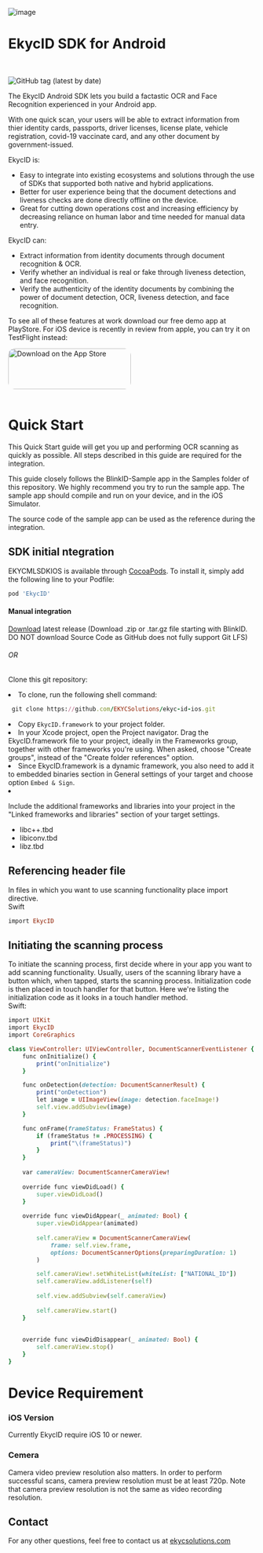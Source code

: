 
![image](https://user-images.githubusercontent.com/81238558/175767662-be4dc9ba-a6bd-459d-aaa3-f8ad0c96aa37.png)

<h1>EkycID SDK for Android</h1><br>

![GitHub tag (latest by date)](https://img.shields.io/github/v/tag/EKYCSolutions/ekyc-id-android)


The EkycID Android SDK lets you build a factastic OCR and Face Recognition experienced in your Android app.

With one quick scan, your users will be able to extract information from thier identity cards, passports, driver licenses, license plate, vehicle registration, covid-19 vaccinate card, and any other document by government-issued.


EkycID is:
* Easy to integrate into existing ecosystems and solutions through the use of SDKs that supported both native and hybrid applications.
* Better for user experience being that the document detections and liveness checks are done directly offline on the device.
* Great for cutting down operations cost and increasing efficiency by decreasing reliance on human labor and time needed for manual data entry. 


EkycID can:
* Extract information from identity documents through document recognition & OCR.
* Verify whether an individual is real or fake through liveness detection, and face recognition. 
* Verify the authenticity of the identity documents by combining the power of document detection, OCR, liveness detection, and face recognition. 


To see all of these features at work download our free demo app at PlayStore. For iOS device is recently in review from apple, you can try it on TestFlight instead:

<a href="https://apps.apple.com/us/app/testflight/id899247664?itsct=apps_box_badge&amp;itscg=30200" style="display: inline-block; overflow: hidden; border-radius: 13px; width: 250px; height: 83px;"><img src="https://tools.applemediaservices.com/api/badges/download-on-the-app-store/black/en-us?size=250x83&amp;releaseDate=1406073600&h=56f9327554e3f4a3efa25cd1a21dcc2f" alt="Download on the App Store" style="border-radius: 13px; width: 250px; height: 83px;"></a>
<br></br>

<h1>Quick Start</h1>
This Quick Start guide will get you up and performing OCR scanning as quickly as possible. All steps described in this guide are required for the integration.

This guide closely follows the BlinkID-Sample app in the Samples folder of this repository. We highly recommend you try to run the sample app. The sample app should compile and run on your device, and in the iOS Simulator.

The source code of the sample app can be used as the reference during the integration.

<h2>SDK initial ntegration</h2>

EKYCMLSDKIOS is available through [CocoaPods](https://cocoapods.org). To install
it, simply add the following line to your Podfile:

```ruby
pod 'EkycID'
```

<h4>Manual integration</h4>
<p><a href="https://github.com/EKYCSolutions/ekyc-id-ios">Download</a> latest release (Download .zip or .tar.gz file starting with BlinkID. DO NOT download Source Code as GitHub does not fully support Git LFS)</p>
<h6>OR</h6>
<p>Clone this git repository:</p>
<li>To clone, run the following shell command:

 ```ruby
  git clone https://github.com/EKYCSolutions/ekyc-id-ios.git
 ```
 
</li>
<li>Copy <code>EkycID.framework</code> to your project folder.</li>
<li>In your Xcode project, open the Project navigator. Drag the EkycID.framework file to your project, ideally in the Frameworks group, together with other frameworks you're using. When asked, choose "Create groups", instead of the "Create folder references" option.</li>
<li>Since EkycID.framework is a dynamic framework, you also need to add it to embedded binaries section in General settings of your target and choose option <code>Embed & Sign</code>.</li>
<li><p dir="auto">Include the additional frameworks and libraries into your project in the "Linked frameworks and libraries" section of your target settings.</p>
  <ul dir="auto">
    <li>libc++.tbd</li>
    <li>libiconv.tbd</li>
    <li>libz.tbd</li>
  </ul>
</li>

<h2>Referencing header file</h2>
In files in which you want to use scanning functionality place import directive.</br>
Swift

```ruby
import EkycID
```

<h2>Initiating the scanning process</h2>
To initiate the scanning process, first decide where in your app you want to add scanning functionality. Usually, users of the scanning library have a button which, when tapped, starts the scanning process. Initialization code is then placed in touch handler for that button. Here we're listing the initialization code as it looks in a touch handler method.</br>
Swift:

```ruby
import UIKit
import EkycID
import CoreGraphics

class ViewController: UIViewController, DocumentScannerEventListener {
    func onInitialize() {
        print("onInitialize")
    }

    func onDetection(detection: DocumentScannerResult) {
        print("onDetection")
        let image = UIImageView(image: detection.faceImage!)
        self.view.addSubview(image)
    }

    func onFrame(frameStatus: FrameStatus) {
        if (frameStatus != .PROCESSING) {
            print("\(frameStatus)")
        }
    }
    
    var cameraView: DocumentScannerCameraView!
    
    override func viewDidLoad() {
        super.viewDidLoad()
    }
    
    override func viewDidAppear(_ animated: Bool) {
        super.viewDidAppear(animated)
        
        self.cameraView = DocumentScannerCameraView(
            frame: self.view.frame,
            options: DocumentScannerOptions(preparingDuration: 1)
        )

        self.cameraView!.setWhiteList(whiteList: ["NATIONAL_ID"])
        self.cameraView.addListener(self)
        
        self.view.addSubview(self.cameraView)
        
        self.cameraView.start()
    }
    
    
    override func viewDidDisappear(_ animated: Bool) {
        self.cameraView.stop()
    }
}

```



<h1>Device Requirement</h1>
<h3 dir="auto">iOS Version</h3>
<p>Currently EkycID require iOS 10 or newer.</p>

<h3 dir="auto">Cemera</h3>
<p>Camera video preview resolution also matters. In order to perform successful scans, camera preview resolution must be at least 720p. Note that camera preview resolution is not the same as video recording resolution.</p>

<h2>Contact</h2>
<p>For any other questions, feel free to contact us at 
  <a href="https://ekycsolutions.com/">ekycsolutions.com</a>
</p>



